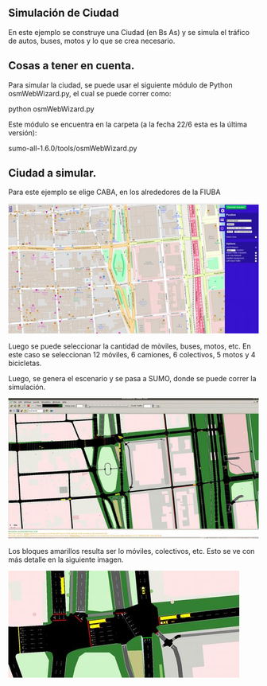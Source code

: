 

## Simulación de Ciudad

En este ejemplo se construye una Ciudad (en Bs As) y se simula el tráfico de autos, buses, motos y lo que se crea necesario.

## Cosas a tener en cuenta.

Para simular la ciudad, se puede usar el siguiente módulo de Python osmWebWizard.py, el cual se puede correr como:

python osmWebWizard.py

Este módulo se encuentra en la carpeta (a la fecha 22/6 esta es la última versión): 

sumo-all-1.6.0/tools/osmWebWizard.py

## Ciudad a simular.

Para este ejemplo se elige CABA, en los alrededores de la FIUBA

![FIUBA](Imgs/Fiuba_1.jpg)

Luego se puede seleccionar la cantidad de mòviles, buses, motos, etc. En este caso se seleccionan 12 móviles, 6 camiones, 6 colectivos, 5 motos y 4 bicicletas. 

Luego, se genera el escenario y se pasa a SUMO, donde se puede correr la simulación.

![FIUBA](Imgs/Fiuba_Sim_1.jpg)

Los bloques amarillos resulta ser lo móviles, colectivos, etc. Esto se ve con más detalle en la siguiente imagen.

![FIUBA](Imgs/Fiuba_Sim_3.jpg)
